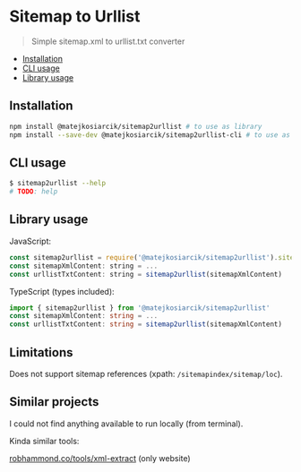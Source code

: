 # Sitemap to Urllist

> Simple sitemap.xml to urllist.txt converter

<!-- toc -->

- [Installation](#installation)
- [CLI usage](#cli-usage)
- [Library usage](#library-usage)

<!-- tocstop -->

## Installation

```sh
npm install @matejkosiarcik/sitemap2urllist # to use as library
npm install --save-dev @matejkosiarcik/sitemap2urllist-cli # to use as cli
```

## CLI usage

```sh
$ sitemap2urllist --help
# TODO: help
```

## Library usage

JavaScript:

```js
const sitemap2urllist = require('@matejkosiarcik/sitemap2urllist').sitemap2urllist
const sitemapXmlContent: string = ...
const urllistTxtContent: string = sitemap2urllist(sitemapXmlContent)
```

TypeScript (types included):

```ts
import { sitemap2urllist } from '@matejkosiarcik/sitemap2urllist'
const sitemapXmlContent: string = ...
const urllistTxtContent: string = sitemap2urllist(sitemapXmlContent)
```

## Limitations

Does not support sitemap references (xpath: `/sitemapindex/sitemap/loc`).

## Similar projects

I could not find anything available to run locally (from terminal).

Kinda similar tools:

[robhammond.co/tools/xml-extract](https://robhammond.co/tools/xml-extract) (only website)
